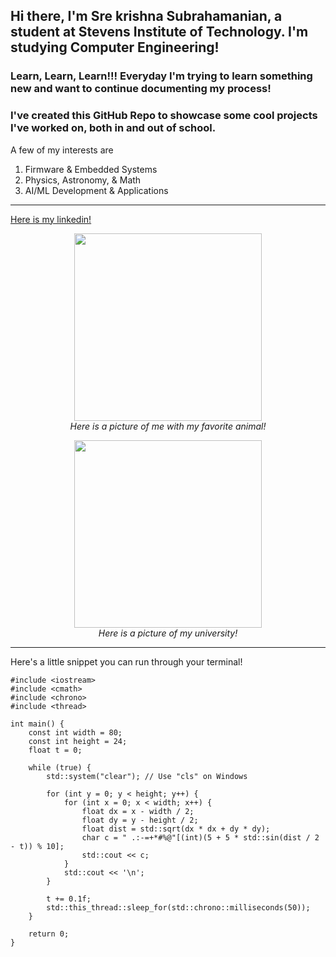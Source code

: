 ## **Hi there, I'm Sre krishna Subrahamanian, a student at Stevens Institute of Technology. I'm studying Computer Engineering!**
### Learn, Learn, Learn!!! Everyday I'm trying to learn something new and want to continue documenting my process! ###
### I've created this GitHub Repo to showcase some cool projects I've worked on, both in and out of school. ###

A few of my interests are
1. Firmware & Embedded Systems
2. Physics, Astronomy, & Math
3. AI/ML Development & Applications

---

[Here is my linkedin!](https://www.linkedin.com/in/srekrishnasubrahamanian/)

<p align="center">
  <img src="https://github.com/user-attachments/assets/989dac2b-5b20-4d05-92c8-c4d221b78c2f" width="300" height="300" /><br>
  <em>Here is a picture of me with my favorite animal!</em>
</p>

<p align="center">
  <img src="https://tour.stevens.edu/maps/UMAP_2017082365446_MINI.jpg" width="300" height="300" /><br>
  <em>Here is a picture of my university!</em>
</p>

---
Here's a little snippet you can run through your terminal!

```
#include <iostream>
#include <cmath>
#include <chrono>
#include <thread>

int main() {
    const int width = 80;
    const int height = 24;
    float t = 0;

    while (true) {
        std::system("clear"); // Use "cls" on Windows

        for (int y = 0; y < height; y++) {
            for (int x = 0; x < width; x++) {
                float dx = x - width / 2;
                float dy = y - height / 2;
                float dist = std::sqrt(dx * dx + dy * dy);
                char c = " .:-=+*#%@"[(int)(5 + 5 * std::sin(dist / 2 - t)) % 10];
                std::cout << c;
            }
            std::cout << '\n';
        }

        t += 0.1f;
        std::this_thread::sleep_for(std::chrono::milliseconds(50));
    }

    return 0;
}

```


